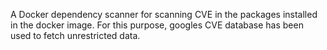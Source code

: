A Docker dependency scanner for scanning CVE in the packages installed in the docker image. For this purpose, googles CVE database has been used to fetch unrestricted data. 
